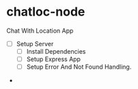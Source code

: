 # chatloc-node
Chat With Location App
* [ ] Setup Server
	* [ ] Install Dependencies
	* [ ] Setup Express App
	* [ ] Setup Error And Not Found Handling.
* 
